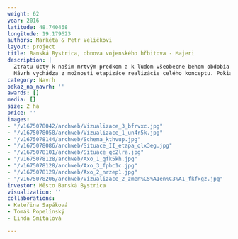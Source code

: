 ```yaml
---
weight: 62
year: 2016
latitude: 48.740468
longitude: 19.179623
authors: Markéta & Petr Veličkovi
layout: project
title: Banská Bystrica, obnova vojenského hřbitova - Majeri
description: |
  Ztratu úcty k našim mrtvým predkom a k ľuďom všeobecne behom obdobia fašismu i socialismu nemožno podporovať formálnym okrášľovaním dnešnej podoby pôvodného miesta, zvlášt keď sa jedná o vojenský cintorín, kde stále odpočívajú naši zosnulí.
  Návrh vychádza z možnosti etapizáce realizácie celého konceptu. Pokiaľ budú naplnené obe etapy, je možné konštatovať, že sme prispeli k rehabilitácii tohto priestoru nielen po fyzickej, ale predovšetkým po jeho duchovnej stránke.
category: Navrh
odkaz_na_navrh: ''
awards: []
media: []
size: 2 ha
price: ''
images:
- "/v1675078042/archweb/Vizualizace_3_bfrvxc.jpg"
- "/v1675078058/archweb/Vizualizace_1_un4r5k.jpg"
- "/v1675078144/archweb/Schema_kthvup.jpg"
- "/v1675078086/archweb/Situace_II_etapa_qlx3eg.jpg"
- "/v1675078101/archweb/Situace_qc2lra.jpg"
- "/v1675078128/archweb/Axo_1_gfk5kh.jpg"
- "/v1675078128/archweb/Axo_3_fpbc1c.jpg"
- "/v1675078129/archweb/Axo_2_nrzep1.jpg"
- "/v1675078206/archweb/Vizualizace_2_zmen%C5%A1en%C3%A1_fkfxgz.jpg"
investor: Město Banská Bystrica
visualization: ''
collaborations:
- Kateřina Sapáková
- Tomáš Popelínský
- Linda Smítalová

---
```

